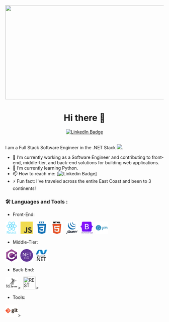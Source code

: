 <div align="center">
  <img src="https://media.giphy.com/media/dWesBcTLavkZuG35MI/giphy.gif" width="600" height="300"/>


<h1 align="center"> Hi there 👋</h1>

<div id="badges">
  <a href=https://www.linkedin.com/in/AxlNunez">
    <img src="https://img.shields.io/badge/LinkedIn-blue?style=for-the-badge&logo=linkedin&logoColor=white" alt="LinkedIn Badge"/>
  </a>
</div>
                                                                                                                                
<img src="https://komarev.com/ghpvc/?username=AxlNuneze&style=flat-square&color=blue" alt=""/>
</div>



I am a Full Stack Software Engineer in the .NET Stack <img src="https://media.giphy.com/media/WUlplcMpOCEmTGBtBW/giphy.gif" width="30">.

- 🔭 I’m currently working as a Software Engineer and contributing to front-end, middle-tier, and back-end solutions for building web applications.
- 🌱 I’m currently learning Python.
- 📫 How to reach me: [![Linkedin Badge](https://img.shields.io/badge/-kakbar-blue?style=flat&logo=Linkedin&logoColor=white)]
- ⚡ Fun fact: I've traveled across the entire East Coast and been to 3 continents!

 ### :hammer_and_wrench: Languages and Tools :
- Front-End: 
<div>
<img src="https://github.com/devicons/devicon/blob/master/icons/react/react-original-wordmark.svg" title="React" alt="React" width="40" height="40"/>&nbsp;
<img src="https://github.com/devicons/devicon/blob/master/icons/javascript/javascript-original.svg" title="JavaScript" alt="JavaScript" width="40" height="40"/>&nbsp;
<img src="https://github.com/devicons/devicon/blob/master/icons/css3/css3-plain-wordmark.svg"  title="CSS3" alt="CSS" width="40" height="40"/>&nbsp;
<img src="https://github.com/devicons/devicon/blob/master/icons/html5/html5-original-wordmark.svg" title="HTML5" alt="HTML" width="40" height="40"/>&nbsp;
<img src="https://github.com/devicons/devicon/blob/master/icons/jquery/jquery-original-wordmark.svg" title="jQuery" alt="jQuery" width="40" height="40"/>&nbsp;              <img src="https://github.com/devicons/devicon/blob/master/icons/bootstrap/bootstrap-original-wordmark.svg" title="Bootstrap" alt="Bootstrap" width="40" height="40"/>&nbsp; 
<img src="https://github.com/devicons/devicon/blob/master/icons/yarn/yarn-original-wordmark.svg" title="Yarn" alt="Yarn" width="40" height="40"/>&nbsp;
</div>
  
 - Middle-Tier:
<div>
<img src="https://github.com/devicons/devicon/blob/master/icons/csharp/csharp-original.svg" title="C#" alt="C#" width="40" height"40"/>&nbsp;
<img src="https://github.com/devicons/devicon/blob/master/icons/dotnetcore/dotnetcore-original.svg" title=".Net Core" alt=".Net Core#" width="40" height"40"/>&nbsp; <img src="https://github.com/devicons/devicon/blob/master/icons/dot-net/dot-net-original-wordmark.svg" title=".Net" alt=".Net" width="40" height"40"/>&nbsp;                 </div>
                                                                                                                                     
- Back-End:
<div>
<img src="https://github.com/devicons/devicon/blob/master/icons/microsoftsqlserver/microsoftsqlserver-plain-wordmark.svg" title="SQL" **alt="SQL" width="40" height="40"/>>&nbsp;
<img src="https://uxwing.com/wp-content/themes/uxwing/download/web-app-development/rest-api-icon.png" title="REST API" **alt="REST API" width="40" height="40"/>>&nbsp;
</div>

- Tools:
<div>
  <img src="https://github.com/devicons/devicon/blob/master/icons/git/git-original-wordmark.svg" title="Git" **alt="Git" width="40" height="40"/>>&nbsp;
</div>
                                                                                                                                      
<!-- 👯 I’m looking to collaborate on ...
- 🤔 I’m looking for help with ...
- 💬 Ask me about ...
-->
